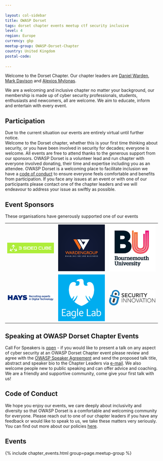 ```yaml
---

layout: col-sidebar
title: OWASP Dorset
tags: dorset chapter events meetup ctf security inclusive
level: 4
region: Europe
currency: gbp
meetup-group: OWASP-Dorset-Chapter
country: United Kingdom
postal-code: 

---
```

Welcome to the Dorset Chapter. Our chapter leaders are [Daniel Warden](mailto:daniel.warden@owasp.org), [Mark Davison](mailto:mark.davison@owasp.org) and [Alexios Mylonas](mailto:alexios.mylonas@owasp.org).

We are a welcoming and inclusive chapter no matter your background, our membership is made up of cyber security professionals, students, enthusiasts and newcomers, all are welcome. We aim to educate, inform and entertain with every event.

## Participation
Due to the current situation our events are entirely virtual until further notice.  
Welcome to the Dorset chapter, whether this is your first time thinking about security, or you have been involved in security for decades; everyone is welcome. All events are free to attend thanks to the generous support from our sponsors. OWASP Dorset is a volunteer lead and run chapter with everyone involved donating, their time and expertise including you as an attendee. OWASP Dorset is a welcoming place to facilitate inclusion we have a [code of conduct](https://www.owasp.org/index.php/Governance/Conference_Policies) to ensure everyone feels comfortable and benefits from participation. If you face any issues at an event or with one of our participants please contact one of the chapter leaders and we will endeavour to address your issue as swiftly as possible. 


## Event Sponsors
These organisations have generously supported one of our events

<table cellpadding="15" cellspacing="0">
<tr>
<td>

<img src="assets/images/3SIDEDCUBE_logo.jpg" alt="3-Sided-Cube" width="200"/>

</td>
<td>


<img src="assets/images/WardenGroupLtd-Logo3.png" alt="WardenGroup" width="200"/>

</td>
<td>
<img src="assets/images/Bournemouth_University_Logo.jpg" alt="Bournemouth University" width="200"/>


</td>
</tr>
<tr>
<td>
<img src="assets/images/Hays_Digital_Technology.png" alt="Hays Digital" width="200"/>

</td>
<td>
<img src="assets/images/Barclays-EL-Standard-White-Eagle-Logo-RGB.jpg" alt="Barclays" width="200"/>

</td>
<td>
<img src="assets/images/security_innovation_logo.png" alt="Security Innovation" width="200"/>

</td>
</tr>
</table>

## Speaking at OWASP Dorset Chapter Events
Call For Speakers is [open](mailto:mark.davison@owasp.org) - if you would like to present a talk on any aspect of cyber security at an OWASP Dorset Chapter event please review and agree with the [OWASP Speaker Agreement](https://owasp.org/www-policy/legal/speaker-agreement) and send the proposed talk title, abstract and speaker bio to the Chapter Leaders via [e-mail](mailto:mark.davison@owasp.org).
We also welcome people new to public speaking and can offer advice and coaching. We are a friendly and supportive community, come give your first talk with us!

## Code of Conduct
We hope you enjoy our events, we care deeply about inclusivity and diversity so that OWASP Dorset is a comfortable and welcoming community for everyone. Please reach out to one of our chapter leaders if you have any feedback or would like to speak to us, we take these matters very seriously. You can find out more about our policies [here](https://www.owasp.org/index.php/Governance/Conference_Policies).


## Events

{% include chapter_events.html group=page.meetup-group %}



